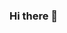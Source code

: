 ### Hi there 👋

<!--
**revix-0/revix-0** is a ✨ _special_ ✨ repository because its `README.md` (this file) appears on your GitHub profile.

[![GitHub Streak](https://github-readme-streak-stats.herokuapp.com/?user=Revix-0)](https://git.io/streak-stats)
-->
